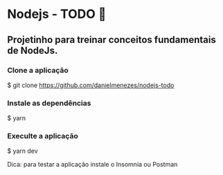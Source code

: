 # Nodejs - TODO 📃

## Projetinho para treinar conceitos fundamentais de NodeJs.

### Clone a aplicação
$ git clone https://github.com/danielmenezes/nodejs-todo

### Instale as dependências
$ yarn

### Execulte a aplicação
$ yarn dev

Dica: para testar a aplicação instale o Insomnia ou Postman

